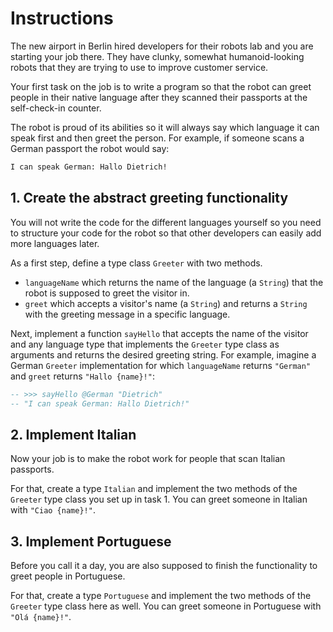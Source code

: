 # Instructions

The new airport in Berlin hired developers for their robots lab and you are starting your job there.
They have clunky, somewhat humanoid-looking robots that they are trying to use to improve customer service.

Your first task on the job is to write a program so that the robot can greet people in their native language after they scanned their passports at the self-check-in counter.

The robot is proud of its abilities so it will always say which language it can speak first and then greet the person.
For example, if someone scans a German passport the robot would say:

```txt
I can speak German: Hallo Dietrich!
```

## 1. Create the abstract greeting functionality

You will not write the code for the different languages yourself so you need to structure your code for the robot so that other developers can easily add more languages later.

As a first step, define a type class `Greeter` with two methods.

- `languageName` which returns the name of the language (a `String`) that the robot is supposed to greet the visitor in.
- `greet` which accepts a visitor's name (a `String`) and returns a `String` with the greeting message in a specific language.

Next, implement a function `sayHello` that accepts the name of the visitor and any language type that implements the `Greeter` type class as arguments and returns the desired greeting string.
For example, imagine a German `Greeter` implementation for which `languageName` returns `"German"` and `greet` returns `"Hallo {name}!"`:

```haskell
-- >>> sayHello @German "Dietrich"
-- "I can speak German: Hallo Dietrich!"
```

## 2. Implement Italian

Now your job is to make the robot work for people that scan Italian passports.

For that, create a type `Italian` and implement the two methods of the `Greeter` type class you set up in task 1.
You can greet someone in Italian with `"Ciao {name}!"`.

## 3. Implement Portuguese

Before you call it a day, you are also supposed to finish the functionality to greet people in Portuguese.

For that, create a type `Portuguese` and implement the two methods of the `Greeter` type class here as well.
You can greet someone in Portuguese with `"Olá {name}!"`.

